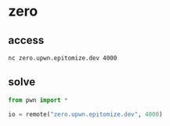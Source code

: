 # zero

## access

```
nc zero.upwn.epitomize.dev 4000
```

## solve

```python
from pwn import *

io = remote("zero.upwn.epitomize.dev", 4000)
```


